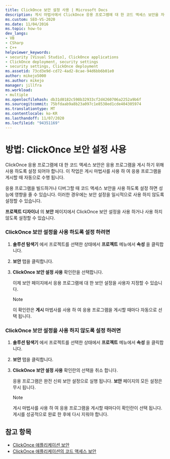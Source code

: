 ```yaml
---
title: ClickOnce 보안 설정 사용 | Microsoft Docs
description: 게시 마법사에서 ClickOnce 응용 프로그램에 대 한 코드 액세스 보안을 자동으로 사용 하 여 응용 프로그램을 게시 하는 방법을 알아봅니다.
ms.custom: SEO-VS-2020
ms.date: 11/04/2016
ms.topic: how-to
dev_langs:
- VB
- CSharp
- C++
helpviewer_keywords:
- security [Visual Studio], ClickOnce applications
- ClickOnce deployment, security settings
- security settings, ClickOnce deployment
ms.assetid: 73cd3e9d-cd72-4ad2-8cae-94d6bb6b01e0
author: mikejo5000
ms.author: mikejo
manager: jillfra
ms.workload:
- multiple
ms.openlocfilehash: db31d0182c598b32933cf2d4260706a2252a9b6f
ms.sourcegitcommit: 75bfdaab9a8b23a097c1e8538ed1cde404305974
ms.translationtype: MT
ms.contentlocale: ko-KR
ms.lasthandoff: 11/07/2020
ms.locfileid: "94351169"
---
```

# <a name="how-to-enable-clickonce-security-settings"></a>방법: ClickOnce 보안 설정 사용
ClickOnce 응용 프로그램에 대 한 코드 액세스 보안은 응용 프로그램을 게시 하기 위해 사용 하도록 설정 되어야 합니다. 이 작업은 게시 마법사를 사용 하 여 응용 프로그램을 게시할 때 자동으로 수행 됩니다.

 응용 프로그램을 빌드하거나 디버그할 때 코드 액세스 보안을 사용 하도록 설정 하면 성능에 영향을 줄 수 있습니다. 이러한 경우에는 보안 설정을 일시적으로 사용 하지 않도록 설정할 수 있습니다.

 **프로젝트 디자이너** 의 **보안** 페이지에서 ClickOnce 보안 설정을 사용 하거나 사용 하지 않도록 설정할 수 있습니다.

### <a name="to-enable-clickonce-security-settings"></a>ClickOnce 보안 설정을 사용 하도록 설정 하려면

1. **솔루션 탐색기** 에서 프로젝트를 선택한 상태에서 **프로젝트** 메뉴에서 **속성** 을 클릭합니다.

2. **보안** 탭을 클릭합니다.

3. **ClickOnce 보안 설정 사용** 확인란을 선택합니다.

     이제 보안 페이지에서 응용 프로그램에 대 한 보안 설정을 사용자 지정할 수 있습니다.

    > [!NOTE]
    > 이 확인란은 **게시** 마법사를 사용 하 여 응용 프로그램을 게시할 때마다 자동으로 선택 됩니다.

### <a name="to-disable-clickonce-security-settings"></a>ClickOnce 보안 설정을 사용 하지 않도록 설정 하려면

1. **솔루션 탐색기** 에서 프로젝트를 선택한 상태에서 **프로젝트** 메뉴에서 **속성** 을 클릭합니다.

2. **보안** 탭을 클릭합니다.

3. **ClickOnce 보안 설정 사용** 확인란의 선택을 취소 합니다.

     응용 프로그램은 완전 신뢰 보안 설정으로 실행 됩니다. **보안** 페이지의 모든 설정은 무시 됩니다.

    > [!NOTE]
    > 게시 마법사를 사용 하 여 응용 프로그램을 게시할 때마다이 확인란이 선택 됩니다. 게시를 성공적으로 완료 한 후에 다시 지워야 합니다.

## <a name="see-also"></a>참고 항목
- [ClickOnce 애플리케이션 보안](../deployment/securing-clickonce-applications.md)
- [ClickOnce 애플리케이션의 코드 액세스 보안](../deployment/code-access-security-for-clickonce-applications.md)
